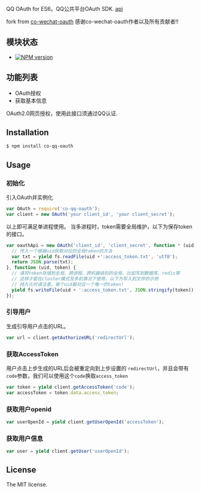 QQ OAuth for ES6。QQ公共平台OAuth SDK. [api](http://wiki.open.qq.com/wiki/website/OAuth2.0%E7%AE%80%E4%BB%8B)

fork from [co-wechat-oauth](https://github.com/node-webot/co-wechat-oauth)
感谢co-wechat-oauth作者以及所有贡献者!!

## 模块状态

- [![NPM version](https://badge.fury.io/js/co-qq-oauth.png)](http://badge.fury.io/js/co-qq-oauth)

## 功能列表
- OAuth授权
- 获取基本信息

OAuth2.0网页授权，使用此接口须通过QQ认证.

## Installation

```sh
$ npm install co-qq-oauth
```

## Usage

### 初始化
引入OAuth并实例化

```js
var OAuth = require('co-qq-oauth');
var client = new OAuth('your client_id', 'your client_secret');
```

以上即可满足单进程使用。
当多进程时，token需要全局维护，以下为保存token的接口。

```js
var oauthApi = new OAuth('client_id', 'client_secret', function * (uid) {
  // 传入一个根据uid获取对应的全局token的方法
  var txt = yield fs.readFile(uid +':access_token.txt', 'utf8');
  return JSON.parse(txt);
}, function (uid, token) {
  // 请将token存储到全局，跨进程、跨机器级别的全局，比如写到数据库、redis等
  // 这样才能在cluster模式及多机情况下使用，以下为写入到文件的示例
  // 持久化时请注意，每个uid都对应一个唯一的token!
  yield fs.writeFile(uid + ':access_token.txt', JSON.stringify(token));
});
```

### 引导用户
生成引导用户点击的URL。

```js
var url = client.getAuthorizeURL('redirectUrl');
```

### 获取AccessToken
用户点击上步生成的URL后会被重定向到上步设置的 `redirectUrl`，并且会带有`code`参数，我们可以使用这个`code`换取`access_token`

```js
var token = yield client.getAccessToken('code');
var accessToken = token.data.access_token;
```

### 获取用户openid

```js
var userOpenId = yield client.getUserOpenId('accessToken');
```

### 获取用户信息

```js
var user = yield client.getUser('userOpenId');
```

## License
The MIT license.
